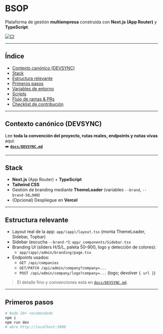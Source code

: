 # BSOP
 
Plataforma de gestión **multiempresa** construida con **Next.js (App Router)** y **TypeScript**.

[![CI](https://github.com/beto-sudo/BSOP/actions/workflows/ci.yml/badge.svg)](https://github.com/beto-sudo/BSOP/actions/workflows/ci.yml)

---

## Índice
- [Contexto canónico (DEVSYNC)](#contexto-canónico-devsync)
- [Stack](#stack)
- [Estructura relevante](#estructura-relevante)
- [Primeros pasos](#primeros-pasos)
- [Variables de entorno](#variables-de-entorno)
- [Scripts](#scripts)
- [Flujo de ramas \& PRs](#flujo-de-ramas--prs)
- [Checklist de contribución](#checklist-de-contribución)

---

## Contexto canónico (DEVSYNC)

Lee **toda la convención del proyecto, rutas reales, endpoints y notas vivas** aquí:  
➡️ **[`docs/DEVSYNC.md`](./docs/DEVSYNC.md)**

---

## Stack

- **Next.js** (App Router) + **TypeScript**
- **Tailwind CSS**
- Gestión de branding mediante **ThemeLoader** (variables `--brand`, `--brand-50…900`)
- (Opcional) Despliegue en **Vercel**

---

## Estructura relevante

- Layout real de la app: `app/(app)/layout.tsx` (monta ThemeLoader, Sidebar, Topbar)
- Sidebar (escucha `--brand-*`): `app/_components/Sidebar.tsx`
- Branding UI (sliders H/S/L, paleta 50–900, logo y detección de colores):
  - `app/(app)/admin/branding/page.tsx`
- Endpoints usados:
  - `GET /api/companies`
  - `GET/PATCH /api/admin/company?company=...`
  - `POST /api/admin/company/logo?company=...` (logo; devolver `{ url }`)

> El detalle fino y convenciones está en [`docs/DEVSYNC.md`](./docs/DEVSYNC.md).

---

## Primeros pasos

```bash
# Node 20+ recomendado
npm i
npm run dev
# abre http://localhost:3000
